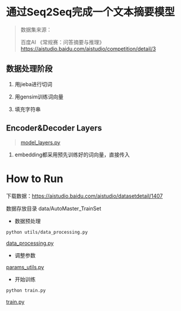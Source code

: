 # 通过Seq2Seq完成一个文本摘要模型

> 数据集来源：
>
> 百度AI 《常规赛：问答摘要与推理》   <https://aistudio.baidu.com/aistudio/competition/detail/3>

## 数据处理阶段

1. 用jieba进行切词

2. 用gensim训练词向量

3. 填充字符串 

   > <start> <stop> <pad> <unk>

## Encoder&Decoder Layers

> [model_layers.py](https://github.com/Abner1zhou/Seq2Seq_tf2/blob/master/model_layers.py)

1. embedding都采用预先训练好的词向量，直接传入



# How to Run

下载数据：<https://aistudio.baidu.com/aistudio/datasetdetail/1407>

数据存放目录   data/AutoMaster_TrainSet

- 数据预处理

```bash
python utils/data_processing.py
```

[data_processing.py](https://github.com/Abner1zhou/Seq2Seq_tf2/blob/master/utils/data_processing.py)

- 调整参数

[params_utils.py](<https://github.com/Abner1zhou/Seq2Seq_tf2/blob/master/utils/params_utils.py>)

- 开始训练

```bash
python train.py
```

[train.py](<https://github.com/Abner1zhou/Seq2Seq_tf2/blob/master/train.py>)

